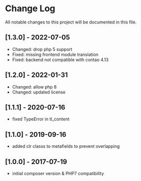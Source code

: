 # Change Log
All notable changes to this project will be documented in this file.


## [1.3.0] - 2022-07-05
- Changed: drop php 5 support
- Fixed: missing frontend module translation
- Fixed: backend not compatible with contao 4.13

## [1.2.0] - 2022-01-31
- Changed: allow php 8
- Changed: updated license

## [1.1.1] - 2020-07-16
- fixed TypeError in tl_content

## [1.1.0] - 2019-09-16
- added clr classs to metafields to prevent overlapping

## [1.0.0] - 2017-07-19
- initial composer version & PHP7 compatibility

